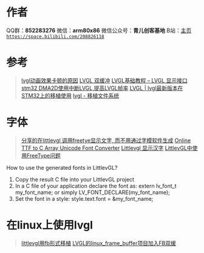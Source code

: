 ﻿# 作者
QQ群：**852283276**
微信：**arm80x86**
微信公众号：**青儿创客基地**
B站：[主页 `https://space.bilibili.com/208826118`](https://space.bilibili.com/208826118)

# 参考
> [lvgl动画效果卡顿的原因](http://bbs.raindi.net/thread-23869-1-1.html)
> [LVGL 双缓冲](https://blog.csdn.net/C_ROOKIES/article/details/114163885)
> [LVGL基础教程 – LVGL 显示接口](https://www.xyhtml5.com/22595.html)
> [stm32 DMA2D使用中断LVGL,提高LVGL帧率](https://www.it610.com/article/1388268791955279872.htm)
> [LVGL | lvgl最新版本在STM32上的移植使用](https://blog.csdn.net/zhengnianli/article/details/113931569)
> [lvgl - 移植文件系统](https://www.jianshu.com/p/d0faa09598e6)

# 字体
> [分享的在littlevgl 调用freetye显示文字, 而不用通过字模软件生成](https://whycan.cn/t_1496.html)
> [Online TTF to C Array Unicode Font Converter](https://littlevgl.com/ttf-font-to-c-array)
> [Littlevgl 显示汉字](https://blog.csdn.net/xinxiaoci/article/details/86136793)
> [LittlevGL中使用FreeType问题](https://blog.csdn.net/weixin_41863685/article/details/90717602)

How to use the generated fonts in LittlevGL?
1. Copy the result C file into your LittlevGL project
2. In a C file of your application declare the font as: extern lv_font_t my_font_name; or simply LV_FONT_DECLARE(my_font_name);
3. Set the font in a style: style.text.font = &my_font_name;

# 在linux上使用lvgl
> [littlevgl用fb形式移植](https://blog.csdn.net/xujun3614/article/details/82898079)
> [LVGL的linux_frame_buffer项目加入FB双缓](https://whycan.com/t_5887.html)
